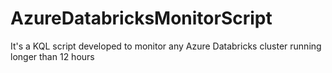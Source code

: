 # AzureDatabricksMonitorScript

It's a KQL script developed to monitor any Azure Databricks cluster running longer than 12 hours

